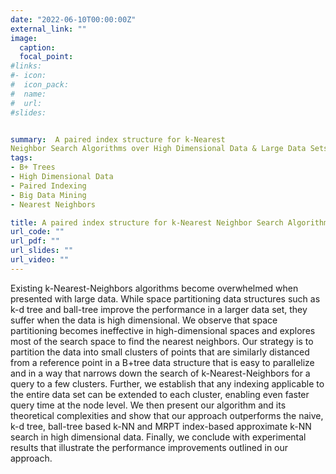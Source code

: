 ```yaml
---
date: "2022-06-10T00:00:00Z"
external_link: ""
image:
  caption: 
  focal_point: 
#links:
#- icon: 
#  icon_pack: 
#  name: 
#  url: 
#slides: 


summary:  A paired index structure for k-Nearest
Neighbor Search Algorithms over High Dimensional Data & Large Data Sets (k-NN-p)
tags:
- B+ Trees
- High Dimensional Data 
- Paired Indexing
- Big Data Mining
- Nearest Neighbors

title: A paired index structure for k-Nearest Neighbor Search Algorithms
url_code: ""
url_pdf: ""
url_slides: ""
url_video: ""
---
```

Existing k-Nearest-Neighbors algorithms become
overwhelmed when presented with large data. While space partitioning data structures such as k-d tree and ball-tree improve the performance in a larger data set, they suffer when the data is high dimensional. We observe that space partitioning becomes ineffective in high-dimensional spaces and explores most of the
search space to find the nearest neighbors. Our strategy is to partition the data into small clusters of points that are similarly distanced from a reference point in a B+tree data structure that is easy to parallelize and in a way that narrows down the search of k-Nearest-Neighbors for a query to a few clusters.
Further, we establish that any indexing applicable to the entire data set can be extended to each cluster, enabling even faster query time at the node level. We then present our algorithm and its theoretical complexities and show that our approach outperforms the naive, k-d tree, ball-tree based k-NN and MRPT index-based approximate k-NN search in high dimensional data.
Finally, we conclude with experimental results that illustrate the
performance improvements outlined in our approach.